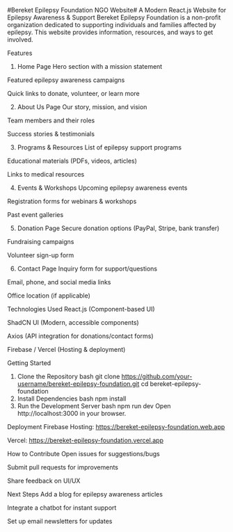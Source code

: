 #Bereket Epilepsy Foundation NGO Website#
A Modern React.js Website for Epilepsy Awareness & Support
Bereket Epilepsy Foundation is a non-profit organization dedicated to supporting individuals and families affected by epilepsy. This website provides information, resources, and ways to get involved.

Features
1. Home Page
Hero section with a mission statement

Featured epilepsy awareness campaigns

Quick links to donate, volunteer, or learn more

2. About Us Page
Our story, mission, and vision

Team members and their roles

Success stories & testimonials

3. Programs & Resources
List of epilepsy support programs

Educational materials (PDFs, videos, articles)

Links to medical resources

4. Events & Workshops
Upcoming epilepsy awareness events

Registration forms for webinars & workshops

Past event galleries

5. Donation Page
Secure donation options (PayPal, Stripe, bank transfer)

Fundraising campaigns

Volunteer sign-up form

6. Contact Page
Inquiry form for support/questions

Email, phone, and social media links

Office location (if applicable)

Technologies Used
React.js (Component-based UI)

ShadCN UI (Modern, accessible components)

Axios (API integration for donations/contact forms)

Firebase / Vercel (Hosting & deployment)

Getting Started
1. Clone the Repository
bash
git clone https://github.com/your-username/bereket-epilepsy-foundation.git
cd bereket-epilepsy-foundation
2. Install Dependencies
bash
npm install
3. Run the Development Server
bash
npm run dev
Open http://localhost:3000 in your browser.

Deployment
Firebase Hosting: https://bereket-epilepsy-foundation.web.app

Vercel: https://bereket-epilepsy-foundation.vercel.app

How to Contribute
Open issues for suggestions/bugs

Submit pull requests for improvements

Share feedback on UI/UX

Next Steps
Add a blog for epilepsy awareness articles

Integrate a chatbot for instant support

Set up email newsletters for updates
